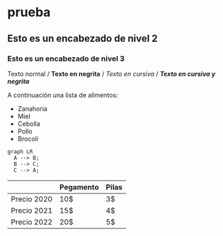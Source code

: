 # prueba
## Esto es un encabezado de nivel 2
### Esto es un encabezado de nivel 3

Texto normal /
**Texto en negrita** /
*Texto en cursiva* /
***Texto en cursiva y negrita***

A continuación una lista de alimentos:

+ Zanahoria
+ Miel
+ Cebolla
+ Pollo
+ Brocoli

```mermaid
graph LR
  A --> B;
  B --> C;
  C --> A;
```

|             | Pegamento | Pilas |
|--------------|-------------|-------|
|Precio 2020 |       10$      |  3$  |
|Precio 2021 |       15$      |   4$  |
|Precio 2022 |      20$      |   5$  |
